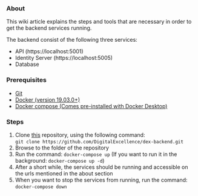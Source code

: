 ### About
This wiki article explains the steps and tools that are necessary in order to get the backend services running.  

The backend consist of the following three services:
- API (https://localhost:5001)
- Identity Server (https://localhost:5005)
- Database

### Prerequisites
- [Git](https://git-scm.com/book/en/v2/Getting-Started-Installing-Git)
- [Docker (version 19.03.0+)](https://docs.docker.com/get-docker/)
- [Docker compose (Comes pre-installed with Docker Desktop)](https://docs.docker.com/compose/install/)

### Steps
1. Clone [this](https://github.com/DigitalExcellence/dex-backend) repository, using the following command:   
```git clone https://github.com/DigitalExcellence/dex-backend.git```
2. Browse to the folder of the repository
3. Run the command: `docker-compose up` (If you want to run it in the background: `docker-compose up -d`)
4. After a short while, the services should be running and accessible on the urls mentioned in the about section
5. When you want to stop the services from running, run the command: `docker-compose down`